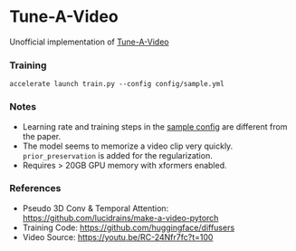 # Tune-A-Video

Unofficial implementation of [Tune-A-Video](https://arxiv.org/abs/2212.11565)


### Training
```
accelerate launch train.py --config config/sample.yml
```

### Notes
* Learning rate and training steps in the [sample config](config/sample.yml) are different from the paper.
* The model seems to memorize a video clip very quickly. `prior_preservation` is added for the regularization.
* Requires > 20GB GPU memory with xformers enabled.

### References
* Pseudo 3D Conv & Temporal Attention: https://github.com/lucidrains/make-a-video-pytorch
* Training Code: https://github.com/huggingface/diffusers
* Video Source: https://youtu.be/RC-24Nfr7fc?t=100


